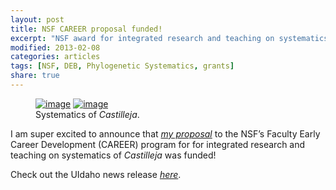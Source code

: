 ```yaml
---
layout: post
title: NSF CAREER proposal funded!
excerpt: "NSF award for integrated research and teaching on systematics of <i>Castilleja</i>!"
modified: 2013-02-08
categories: articles
tags: [NSF, DEB, Phylogenetic Systematics, grants]
share: true
---
```

<figure class="half">
	<a href="{{ site.url }}/images/NSF.jpg"><img src="{{ site.url }}/images/NSF.jpg" alt="image"></a>
	<a href="{{ site.url }}/images/NSF-career.jpg"><img src="{{ site.url }}/images/NSF-career.jpg" alt="image"></a>
	<figcaption>Systematics of <i>Castilleja</i>.</figcaption>
</figure>

I am super excited to announce that [*my proposal*](http://www.nsf.gov/awardsearch/showAward?AWD_ID=1253463&HistoricalAwards=false) to the NSF’s Faculty Early Career Development (CAREER) program for for integrated research and teaching on systematics of <i>Castilleja</i> was funded!

Check out the UIdaho news release [*here*](http://www.uidaho.edu/newsevents/item?name=u-idahos-david-tank-receives-nsf-career-award).